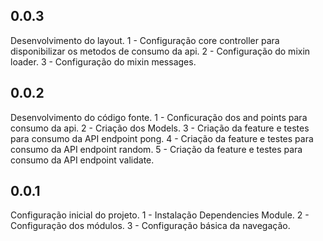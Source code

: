 ## 0.0.3
Desenvolvimento do layout.
1 - Configuração core controller para disponibilizar os metodos de consumo da api.
2 - Configuração do mixin loader.
3 - Configuração do mixin messages.

## 0.0.2
Desenvolvimento do código fonte.
1 - Conficuração dos and points para consumo da api.
2 - Criação dos Models.
3 - Criação da feature e testes para consumo da API endpoint pong.
4 - Criação da feature e testes para consumo da API endpoint random.
5 - Criação da feature e testes para consumo da API endpoint validate.

## 0.0.1
Configuração inicial do projeto.
1 - Instalação Dependencies Module.
2 - Configuração dos módulos.
3 - Configuração básica da navegação.
